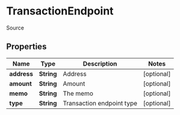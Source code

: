 

# TransactionEndpoint

Source

## Properties

| Name | Type | Description | Notes |
|------------ | ------------- | ------------- | -------------|
|**address** | **String** | Address |  [optional] |
|**amount** | **String** | Amount |  [optional] |
|**memo** | **String** | The memo |  [optional] |
|**type** | **String** | Transaction endpoint type |  [optional] |




